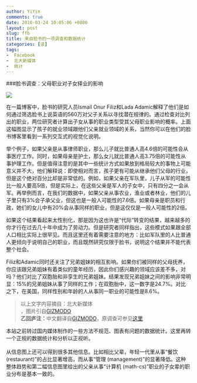 ```yaml
---
author: YiYin
comments: true
date: 2016-03-24 10:05:06 +0800
layout: post
slug: ffb
title: 来自脸书的一项调查和数据统计
categories: [读]
tags:
-  Facebook
-  北大新媒体
-  统计
---
```


###脸书调查：父母职业对子女择业的影响

<a href="https://i.kinja-img.com/gawker-media/image/upload/bezsaqnbzv0w3b25jstc.jpg" data-lightbox="fb" datatitle="来自gizmodo.com">
<img src="http://i.kinja-img.com/gawker-media/image/upload/s--1QlVU4ND--/c_scale,fl_progressive,q_80,w_800/bezsaqnbzv0w3b25jstc.jpg"></a>

在一篇博客中，脸书的研究人员Ismail Onur Filiz和Lada Adamic解释了他们是如何通过筛选脸书上说英语的560万对父子关系以寻找潜在规律的。通过检查对比列出的职业，两位研究者计算出子女从事的职业类型受其父母职业影响的概率。上面这幅图显示了孩子的就业领域跟他们父亲就业领域的关系，当然你可以在他们的脸书博客里看到一系列交互式的视觉化说明。

举个例子，如果父亲是从事律师职业，那么儿子就比普通人高4.6倍的可能性会从事医疗工作。同时，如果母亲是护士，那么女儿就比普通人高3.75倍的可能性从事护理工作。但是值得注意的是其中一些统计方式如果放到格局较大的事物上可能意义并不大，他们解释说：即使相对而言，孩子更有可能从继承他们父母的行业，但是这个绝对百分比却是非常低的。例如，如果父亲在军队里，儿子从军的可能性比一般人要高5倍，但是实际上，在这些父亲是军人的子女中，只有四分之一会从军。再举例而言，在我们的数据中，如果父亲从事农业，渔业或者林业，他们的儿子里只有3%会子承父业，但这也是一般人可能性的7.6倍。如果母亲是职员和行政，她们的女儿中有20%会从事同样的职业，但是这仅仅是一般人可能性的2倍。

如果这个结果看起来太性别化，那是因为这也许是“代际”转变的结果，越来越多的你才行在过去几十年中成为了劳动力。但是研究者同样指出，这些模式如果跟全部人口相比实际上很罕见。而且这里还有着需要注意的地方：比如军队里的人比普通人更倾向于说明自己的职业，而且既然研究仅限于脸书，说明这个结果并不能代表整个社会。

Filiz和Adamic同时还关注了兄弟姐妹的相互影响。如果你们被同样的父母抚养，你应该跟兄弟姐妹有着类似的童年经历，因此你们感兴趣的领域应该差不多，对吗？他们对比了双胞胎和非孪生的兄弟姐妹。结果发现兄弟姐妹之间的影响非常明显：15%的兄弟姐妹从事了同样的工作；在双胞胎中，这一数字是24.7%。对比之下，在美国，同样性别和年龄的人从事同一职业的可能性是8.6%。

<div class="quote"> <blockquote>
    	以上文字内容摘自：<a href="http://www.looooker.com/archives/25356"></a>北大新媒体</a><br/>，图片引自<a href="http://gizmodo.com/how-your-parents-career-choices-affect-your-own-visual-1766110573">GIZMODO</a><br/>
    	<b>乙回庐注：</b>中文翻译自<a href="http://gizmodo.com/how-your-parents-career-choices-affect-your-own-visual-1766110573">GIZMODO</a>，原调查可参见<a href="https://research.facebook.com/blog/do-jobs-run-in-families-/">这里</a>
    </blockquote>
</div>

<div class="readreview">
本站之前转过国内媒体制作的一些方法不规范、图表有问题的数据统计。这里再转一个正规的数据统计和分析以正视听。<br/><br/>
从信息图上还可以得到很多其他信息。比如相比父辈，年轻一代里从事“餐饮 (restaurant)”的占比显著增高，而从事“管理 (management)”的显著降低。这种整体趋势和第二幅信息图里给出的父亲从事“计算机 (math-cs)”职业的子女辈的职业分布是基本一致的。
</div>
